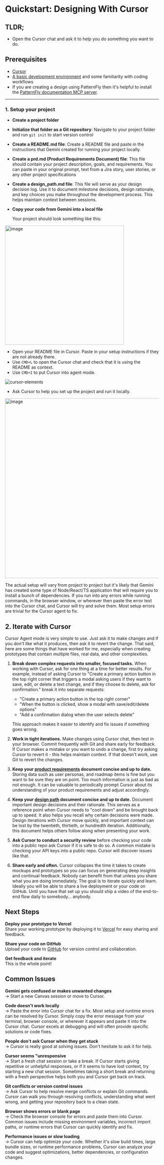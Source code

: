 # Quickstart: Designing With Cursor

## TLDR;

- Open the Cursor chat and ask it to help you do something you want to do.

## Prerequisites

- [Cursor](https://www.cursor.com/)
- [A basic development environment](/development-environment-setup.md) and some familiarity with coding workflows
- If you are creating a design using PatternFly then it's helpful to install the [PatternFly documentation MCP server](https://cursor.com/install-mcp?name=context7&config=eyJ1cmwiOiJodHRwczovL21jcC5jb250ZXh0Ny5jb20vbWNwIn0%3D).

---

### 1. Setup your project

- **Create a project folder**
- **Initialize that folder as a Git repository**: Navigate to your project folder and run `git init` to start version control
- **Create a README.md file**: Create a README file and paste in the instructions that Gemini created for running your project locally.
- **Create a prd.md (Product Requirements Document) file**: This file should contain your project description, goals, and requirements. You can paste in your original prompt, text from a Jira story, user stories, or any other project specifications
- **Create a design_path.md file**: This file will serve as your design decision log. Use it to document milestone decisions, design rationale, and key choices you make throughout the development process. This helps maintain context between sessions.
- **Copy your code from Gemini into a local file**

  Your project should look something like this:

<img width="389" alt="image" src="https://github.com/user-attachments/assets/962a22e1-e127-4d35-a20e-6ea3d8c653c0" />

- Open your README file in Cursor. Paste in your setup instructions if they are not already there.
- Use `CMD+L` to open the Cursor chat and check that it is using the README as context.
- Use `CMD+I` to put Cursor into agent mode.

![cursor-elements](https://github.com/user-attachments/assets/f5ab9aa3-7da3-42ee-aabd-8d29a97fe12b)

- Ask Cursor to help you set up the project and run it locally.

<img width="587" alt="image" src="https://github.com/user-attachments/assets/158e85f9-c35f-4240-a67b-0aa22d88d7d4" />  

  
The actual setup will vary from project to project but it's likely that Gemini has created some type of Node/React/TS application that will require you to install a bunch of dependencies. If you run into any errors while running commands, in the browser window, or wherever then paste the error text into the Cursor chat, and Cursor will try and solve them. Most setup errors are trivial for the Cursor agent to fix.


## 2. Iterate with Cursor

Cursor Agent mode is very simple to use. Just ask it to make changes and if you don't like what it produces, then ask it to revert the change. That said, here are some things that have worked for me, especially when creating prototypes that contain multiple files, real data, and other complexities.

1. **Break down complex requests into smaller, focused tasks.** When working with Cursor, ask for one thing at a time for better results. For example, instead of asking Cursor to "Create a primary action button in the top right corner that triggers a modal asking users if they want to save, edit, or delete a text change, and if they choose to delete, ask for confirmation." break it into separate requests:
   - "Create a primary action button in the top right corner"
   - "When the button is clicked, show a modal with save/edit/delete options"
   - "Add a confirmation dialog when the user selects delete"
   
   This approach makes it easier to identify and fix issues if something goes wrong.

2. **Work in tight iterations.** Make changes using Cursor chat, then test in your browser. Commit frequently with Git and share early for feedback. If Cursor makes a mistake or you want to undo a change, first try asking Cursor to revert it - this helps maintain context. If that doesn't work, use Git to revert the changes.

3. **Keep your [product requirements](product-requirements.md) document concise and up to date.** Storing data such as user personas, and roadmap items is fine but you want to be sure they are on point. Too much information is just as bad as not enough. It can be valuable to periodically prompt Cursor about its understanding of your product requirements and adjust accordingly.

4. **Keep your [design path](design-path.md) document concise and up to date.** Document important design decisions and their rationale. This serves as a reference point when Cursor needs to "cool down" and be brought back up to speed. It also helps you recall why certain decisions were made. Design iterations with Cursor move quickly, and important context can be lost by the twentieth, thirtieth, or hundredth iteration. Additionally, this document helps others follow along when presenting your work.

5. **Ask Cursor to conduct a security review** before checking your code into a public repo ask Cursor if it is safe to do so. A common mistake is checking your API keys into a public repo. Cursor will discover issues like that.

6. **Share early and often.**  Cursor collapses the time it takes to create mockups and prototypes so you can focus on generating deep insights and continual feedback. Nobody can benefit from that unless you share what you are doing immediately. The goal is to iterate quickly and learn. Ideally you will be able to share a live deployment or your code on GitHub. Until you have that set up you should ship a video of the end-to-end flow daily to somebody... anybody.

## Next Steps

**Deploy your prototype to Vercel**  
Share your working prototype by deploying it to [Vercel](https://vercel.com/) for easy sharing and feedback.

**Share your code on GitHub**  
Upload your code to [GitHub](https://github.com/) for version control and collaboration.

**Get feedback and iterate**  
This is the whole point!

## Common Issues

**Gemini gets confused or makes unwanted changes**  
→ Start a new Canvas session or move to Cursor.

**Code doesn't work locally**  
→ Paste the error into Cursor chat for a fix. Most setup and runtime errors can be resolved by Cursor. Simply copy the error message from your terminal, browser console, or wherever it appears and paste it into the Cursor chat. Cursor excels at debugging and will often provide specific solutions or code fixes.

**People don't ask Cursor when they get stuck**  
→ Cursor is really good at solving issues. Don't hesitate to ask it for help.

**Cursor seems "unresponsive**  
→ Start a fresh chat session or take a break. If Cursor starts giving repetitive or unhelpful responses, or if it seems to have lost context, try starting a new chat session. Sometimes taking a short break and returning with a fresh perspective helps both you and Cursor get back on track.

**Git conflicts or version control issues**  
→ Ask Cursor to help resolve merge conflicts or explain Git commands. Cursor can walk you through resolving conflicts, understanding what went wrong, and getting your repository back to a clean state.

**Browser shows errors or blank page**  
→ Check the browser console for errors and paste them into Cursor. Common issues include missing environment variables, incorrect import paths, or runtime errors that Cursor can quickly identify and fix.

**Performance issues or slow loading**  
→ Cursor can help optimize your code. Whether it's slow build times, large bundle sizes, or runtime performance problems, Cursor can analyze your code and suggest optimizations, better dependencies, or configuration changes.



